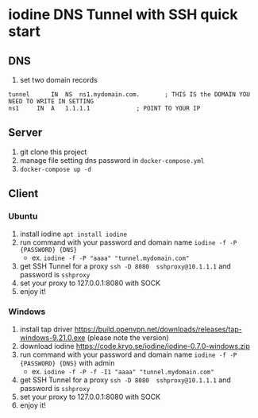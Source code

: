 # iodine DNS Tunnel with SSH quick start
## DNS 
1. 	set two domain records
```
tunnel		IN	NS	ns1.mydomain.com.		; THIS IS the DOMAIN YOU NEED TO WRITE IN SETTING
ns1		IN	A	1.1.1.1				; POINT TO YOUR IP
  ```
## Server
1. git clone this project 
2. manage file setting dns password in `docker-compose.yml`
3. `docker-compose up -d`

## Client 
### Ubuntu
1. install iodine  `apt install iodine`
2. run command with your password and domain name `iodine -f -P {PASSWORD} {DNS}` 
    - ex. `iodine -f -P "aaaa" "tunnel.mydomain.com"`
3. get SSH Tunnel for a proxy  `ssh -D 8080  sshproxy@10.1.1.1` and password is `sshproxy`
4. set your proxy to 127.0.0.1:8080 with SOCK
5. enjoy it!

### Windows 
1. install tap driver https://build.openvpn.net/downloads/releases/tap-windows-9.21.0.exe (please note the version)
2. download iodine https://code.kryo.se/iodine/iodine-0.7.0-windows.zip
3. run command with your password and domain name `iodine -f -P {PASSWORD} {DNS}` with admin 
    - ex. `iodine -f -P -f -I1 "aaaa" "tunnel.mydomain.com"`
4. get SSH Tunnel for a proxy  `ssh -D 8080  sshproxy@10.1.1.1` and password is `sshproxy`
5. set your proxy to 127.0.0.1:8080 with SOCK
6. enjoy it!
